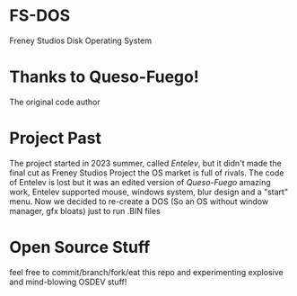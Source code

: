 # FS-DOS
Freney Studios Disk Operating System

# Thanks to Queso-Fuego!
The original code author

# Project Past 
The project started in 2023 summer,
called *Entelev*, but it didn't made
the final cut as Freney Studios Project
the OS market is full of rivals. The code
of Entelev is lost but it was an edited 
version of *Queso-Fuego* amazing work,
Entelev supported mouse, windows system,
blur design and a "start" menu. Now we
decided to re-create a DOS (So an OS without
window manager, gfx bloats) just to run 
.BIN files 

# Open Source Stuff
feel free to commit/branch/fork/eat
this repo and experimenting explosive
and mind-blowing OSDEV stuff!
